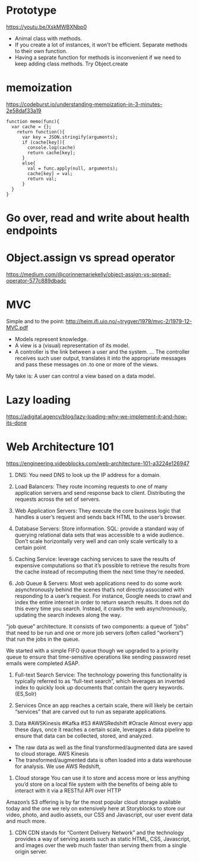 # Prototype
https://youtu.be/XskMWBXNbp0

* Animal class with methods. 
* If you create a lot of instances, it won't be efficient. Separate methods to their own function.
* Having a seprate function for methods is inconvenient if we need to keep adding class methods. Try Object.create


# memoization
https://codeburst.io/understanding-memoization-in-3-minutes-2e58daf33a19
```
function memo(func){
  var cache = {};
    return function(){
      var key = JSON.stringify(arguments);
      if (cache[key]){
        console.log(cache)
        return cache[key];
      }
      else{
        val = func.apply(null, arguments);
        cache[key] = val;
        return val; 
      }
  }
}
```
# Go over, read and write about health endpoints

# Object.assign vs spread operator
https://medium.com/@corinnemariekelly/object-assign-vs-spread-operator-577c889dbadc

# MVC

Simple and to the point:
http://heim.ifi.uio.no/~trygver/1979/mvc-2/1979-12-MVC.pdf
* Models represent knowledge.
* A view is a (visual) representation of its model.
* A controller is the link between a user and the system. … The controller receives such user output, translates it into the appropriate messages and pass these messages on .to one or more of the views.

My take is: A user can control a view based on a data model.

# Lazy loading
https://adigital.agency/blog/lazy-loading-why-we-implement-it-and-how-its-done


# Web Architecture 101
https://engineering.videoblocks.com/web-architecture-101-a3224e126947

1. DNS: 
You need DNS to look up the IP address for a domain.

1. Load Balancers: 
They route incoming requests to one of many application servers and send response back to client. Distributing the requests across the set of servers.

1. Web Application Servers: 
They execute the core business logic that handles a user’s request and sends back HTML to the user’s browser.

1. Database Servers:
Store information. SQL: provide a standard way of querying relational data sets that was accessible to a wide audience. Don’t scale horizontally very well and can only scale vertically to a certain point

1. Caching Service: 
leverage caching services to save the results of expensive computations so that it’s possible to retrieve the results from the cache instead of recomputing them the next time they’re needed. 

1. Job Queue & Servers:
Most web applications need to do some work asynchronously behind the scenes that’s not directly associated with responding to a user’s request. For instance, Google needs to crawl and index the entire internet in order to return search results. It does not do this every time you search. Instead, it crawls the web asynchronously, updating the search indexes along the way.


“job queue” architecture. It consists of two components: a queue of “jobs” that need to be run and one or more job servers (often called “workers”) that run the jobs in the queue.

We started with a simple FIFO queue though we upgraded to a priority queue to ensure that time-sensitive operations like sending password reset emails were completed ASAP.

1. Full-text Search Service:
The technology powering this functionality is typically referred to as “full-text search”, which leverages an inverted index to quickly look up documents that contain the query keywords. (ES,Solr)

1. Services
Once an app reaches a certain scale, there will likely be certain “services” that are carved out to run as separate applications.

1. Data #AWSKinesis #Kafka #S3 #AWSRedshift #Oracle
Almost every app these days, once it reaches a certain scale, leverages a data pipeline to ensure that data can be collected, stored, and analyzed.
* The raw data as well as the final transformed/augmented data are saved to cloud storage. AWS Kinesis 
* The transformed/augmented data is often loaded into a data warehouse for analysis. We use AWS Redshift, 

1. Cloud storage
You can use it to store and access more or less anything you’d store on a local file system with the benefits of being able to interact with it via a RESTful API over HTTP

Amazon’s S3 offering is by far the most popular cloud storage available today and the one we rely on extensively here at Storyblocks to store our video, photo, and audio assets, our CSS and Javascript, our user event data and much more.

1. CDN
CDN stands for “Content Delivery Network” and the technology provides a way of serving assets such as static HTML, CSS, Javascript, and images over the web much faster than serving them from a single origin server. 
